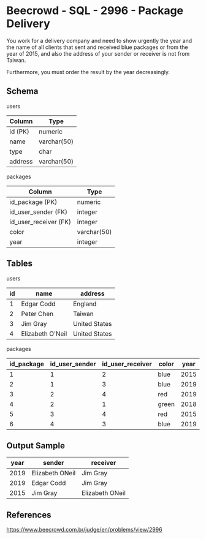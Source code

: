 # Beecrowd - SQL - 2996 - Package Delivery

You work for a delivery company and need to show urgently the year and the name of all clients that sent 
and received blue packages or from the year of 2015, and also the address of your sender or receiver is not from Taiwan. 

Furthermore, you must order the result by the year decreasingly.

## Schema

users

| Column  | Type        |
|---------|-------------|
| id (PK) | numeric     |
| name    | varchar(50) |
| type    | char        |
| address | varchar(50) |


packages

| Column                | Type        |
|-----------------------|-------------|
| id_package (PK)       | numeric     |
| id_user_sender (FK)   | integer     |
| id_user_receiver (FK) | integer     |
| color                 | varchar(50) |
| year                  | integer     |

## Tables

users

| id  | name             | address       |
|-----|------------------|---------------|
| 1   | Edgar Codd       | England       |
| 2   | Peter Chen       | Taiwan        |
| 3   | Jim Gray         | United States |
| 4   | Elizabeth O'Neil | United States |


packages

| id_package | id_user_sender | id_user_receiver | color | year |
|------------|----------------|------------------|-------|------|
| 1          | 1              | 2                | blue  | 2015 |
| 2          | 1              | 3                | blue  | 2019 |
| 3          | 2              | 4                | red   | 2019 |
| 4          | 2              | 1                | green | 2018 |
| 5          | 3              | 4                | red   | 2015 |
| 6          | 4              | 3                | blue  | 2019 |


## Output Sample

| year | sender          | receiver        |
|------|-----------------|-----------------|
| 2019 | Elizabeth ONeil | Jim Gray        |
| 2019 | Edgar Codd      | Jim Gray        |
| 2015 | Jim Gray        | Elizabeth ONeil |


## References
https://www.beecrowd.com.br/judge/en/problems/view/2996